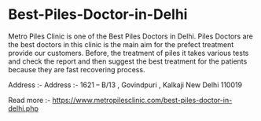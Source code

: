 # Best-Piles-Doctor-in-Delhi

Metro Piles Clinic is one of the Best Piles Doctors in Delhi. Piles Doctors are the best doctors in this clinic is the main aim for the prefect treatment provide our customers. Before, the treatment of piles it takes various tests and check the report and then suggest the best treatment for the patients because they are fast recovering process.   

Address :- Address :- 1621 – B/13 , Govindpuri , Kalkaji New Delhi 110019  

Read more :- https://www.metropilesclinic.com/best-piles-doctor-in-delhi.php
